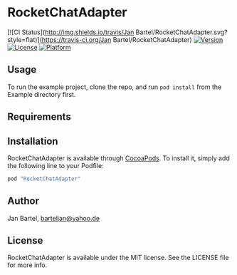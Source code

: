 # RocketChatAdapter

[![CI Status](http://img.shields.io/travis/Jan Bartel/RocketChatAdapter.svg?style=flat)](https://travis-ci.org/Jan Bartel/RocketChatAdapter)
[![Version](https://img.shields.io/cocoapods/v/RocketChatAdapter.svg?style=flat)](http://cocoapods.org/pods/RocketChatAdapter)
[![License](https://img.shields.io/cocoapods/l/RocketChatAdapter.svg?style=flat)](http://cocoapods.org/pods/RocketChatAdapter)
[![Platform](https://img.shields.io/cocoapods/p/RocketChatAdapter.svg?style=flat)](http://cocoapods.org/pods/RocketChatAdapter)

## Usage

To run the example project, clone the repo, and run `pod install` from the Example directory first.

## Requirements

## Installation

RocketChatAdapter is available through [CocoaPods](http://cocoapods.org). To install
it, simply add the following line to your Podfile:

```ruby
pod "RocketChatAdapter"
```

## Author

Jan Bartel, barteljan@yahoo.de

## License

RocketChatAdapter is available under the MIT license. See the LICENSE file for more info.
